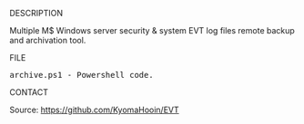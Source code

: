 
DESCRIPTION

Multiple M$ Windows server security & system EVT log files remote backup and archivation tool.

FILE

<pre>
archive.ps1 - Powershell code.
</pre>

CONTACT

Source: https://github.com/KyomaHooin/EVT

